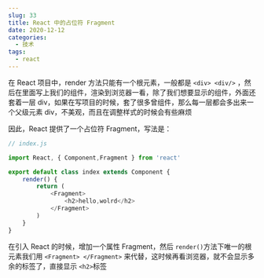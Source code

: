 ```yaml
---
slug: 33
title: React 中的占位符 Fragment
date: 2020-12-12
categories: 
  - 技术
tags: 
  - react
---
```






在 React 项目中，render 方法只能有一个根元素，一般都是 `<div> <div/>` ，然后在里面写上我们的组件，渲染到浏览器一看，除了我们想要显示的组件，外面还套着一层 div，如果在写项目的时候，套了很多曾组件，那么每一层都会多出来一个父级元素 div，不美观，而且在调整样式的时候会有些麻烦

因此，React 提供了一个占位符 Fragment，写法是：

```js
// index.js

import React, { Component,Fragment } from 'react'

export default class index extends Component {
    render() {
        return (
            <Fragment>
                <h2>hello,wolrd</h2>
            </Fragment>
        )
    }
}
```

在引入 React 的时候，增加一个属性 Fragment，然后 `render()`方法下唯一的根元素我们用 `<Fragment> </Fragment>` 来代替，这时候再看浏览器，就不会显示多余的标签了，直接显示 `<h2>`标签